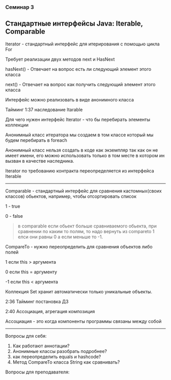 ### Семинар 3

Стандартные интерфейсы Java: Iterable, Comparable
---

Iterator - стандартный интерфейс для итерирования с помощью цикла For

Требует реализации двух методов next и HasNext

hasNext() - Отвечает на вопрос есть ли следующий элемент этого класса

next() - Отвечает на вопрос как получить следующий элемент этого класса

Интерфейс можно реализовать в виде анонимного класса

Тайминг 1:37 наследование Itarable

Для чего нужен интерфейс Iterator - что бы перебирать элементы коллекции

Анонимный класс итератора мы создаем в том классе который мы будем перебирать в foreach

Анонимный класс нельзя создать в коде как экземпляр так как он не имеет имени, его можно использовать только в том месте в котором ин вызван в качестве наследника.

Iterator по требованию контракта переопределяется из интерфейса Iterable

---

Comparable - стандартный интерфейс для сравнения кастомных(своих классов) обьектов, например, чтобы отсортировать список

1 - true

0 - false

>в comparable если обьект больше сравниваемого обьекта, при сравнении по каким то полям, то надо вернуть из compareto 1 елси они равны 0 а если меньше то -1.

CompareTo - нужно переопределить для сравнения объектов либо полей

1 если this > аргумента

0 если this = аргументу

-1 если this < аргумента

Коллекция Set хранит автоматически только уникальные объекты.

2:36 Тайминг постановка ДЗ

2:40 Ассоциация, агрегация композиция

Ассоциация - это когда компоненты программы связаны между собой

---

Вопросы для себя:

1. Как работают аннотации?
2. Анонимные классы разобрать подробнее?
3. как переопределить equals и hashcode?
4. Метод CompareTo класса String как сравнивать?

Вопросы для преподавателя:

